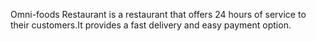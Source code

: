 Omni-foods Restaurant is a restaurant that offers 24 hours of service to their customers.It provides a fast delivery and easy payment option.
